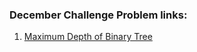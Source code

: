 <h3>December Challenge Problem links: </h3>
<ol>
  <li>
    <a href="https://leetcode.com/explore/challenge/card/december-leetcoding-challenge/569/week-1-december-1st-december-7th/3551/">
      Maximum Depth of Binary Tree
    </a>
  </li>
 </ol>
